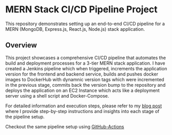 # MERN Stack CI/CD Pipeline Project

This repository demonstrates setting up an end-to-end CI/CD pipeline for a MERN (MongoDB, Express.js, React.js, Node.js) stack application.

## Overview

This project showcases a comprehensive CI/CD pipeline that automates the build and deployment processes for a 3-tier MERN stack application.
I have created a Jenkins pipeline which when triggered, increments the application version for the frontend and backend service, builds and pushes docker images to DockerHub with dynamnic version tags which were incremented in the previous stage, commits back the version bump to the repository and deploys the application on an EC2 Instance which acts like a deployment server using a shell script and Docker-Compose. 

For detailed information and execution steps, please refer to my [blog post](https://amaansayyed.hashnode.dev/seamless-mern-stack-deployment-with-jenkins-cicd-automation) where I provide step-by-step instructions and insights into each stage of the pipeline setup.

Checkout the same pipeline setup using [GitHub-Actions](https://github.com/amaan-sayyed/MERN-Action-Workflows)
